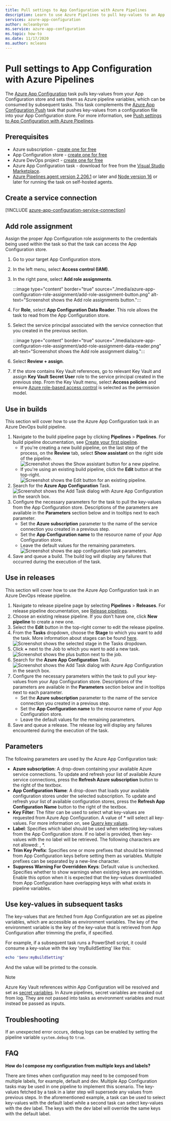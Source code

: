 ```yaml
---
title: Pull settings to App Configuration with Azure Pipelines
description: Learn to use Azure Pipelines to pull key-values to an App Configuration Store
services: azure-app-configuration
author: mcleanbyron
ms.service: azure-app-configuration
ms.topic: how-to
ms.date: 11/17/2020
ms.author: mcleans
---
```


# Pull settings to App Configuration with Azure Pipelines

The [Azure App Configuration](https://marketplace.visualstudio.com/items?itemName=AzureAppConfiguration.azure-app-configuration-task) task pulls key-values from your App Configuration store and sets them as Azure pipeline variables, which can be consumed by subsequent tasks. This task complements the [Azure App Configuration Push](https://marketplace.visualstudio.com/items?itemName=AzureAppConfiguration.azure-app-configuration-task-push) task that pushes key-values from a configuration file into your App Configuration store. For more information, see [Push settings to App Configuration with Azure Pipelines](push-kv-devops-pipeline.md).

## Prerequisites

- Azure subscription - [create one for free](https://azure.microsoft.com/free/)
- App Configuration store - [create one for free](./quickstart-azure-app-configuration-create.md#create-an-app-configuration-store)
- Azure DevOps project - [create one for free](https://go.microsoft.com/fwlink/?LinkId=2014881)
- Azure App Configuration task - download for free from the [Visual Studio Marketplace](https://marketplace.visualstudio.com/items?itemName=AzureAppConfiguration.azure-app-configuration-task#:~:text=Navigate%20to%20the%20Tasks%20tab,the%20Azure%20App%20Configuration%20instance.). 
- [Azure Pipelines agent version 2.206.1](https://github.com/microsoft/azure-pipelines-agent/releases/tag/v2.206.1) or later and [Node version 16](https://nodejs.org/en/blog/release/v16.16.0/) or later for running the task on self-hosted agents. 

## Create a service connection

[!INCLUDE [azure-app-configuration-service-connection](../../includes/azure-app-configuration-service-connection.md)]

## Add role assignment

Assign the proper App Configuration role assignments to the credentials being used within the task so that the task can access the App Configuration store.

1. Go to your target App Configuration store. 
1. In the left menu, select **Access control (IAM)**.
1. In the right pane, select **Add role assignments**.

      :::image type="content"  border="true" source="./media/azure-app-configuration-role-assignment/add-role-assignment-button.png" alt-text="Screenshot shows the Add role assignments button.":::
1. For **Role**, select **App Configuration Data Reader**. This role allows the task to read from the App Configuration store. 
1. Select the service principal associated with the service connection that you created in the previous section.

      :::image type="content"  border="true" source="./media/azure-app-configuration-role-assignment/add-role-assignment-data-reader.png" alt-text="Screenshot shows the Add role assignment dialog.":::
1. Select **Review + assign**.
1. If the store contains Key Vault references, go to relevant Key Vault and assign **Key Vault Secret User** role to the service principal created in the previous step. From the Key Vault menu, select **Access policies** and ensure [Azure role-based access control](../key-vault/general/rbac-guide.md) is selected as the permission model.

## Use in builds

This section will cover how to use the Azure App Configuration task in an Azure DevOps build pipeline.

1. Navigate to the build pipeline page by clicking **Pipelines** > **Pipelines**. For build pipeline documentation, see  [Create your first pipeline](/azure/devops/pipelines/create-first-pipeline?tabs=net%2Ctfs-2018-2%2Cbrowser).
      - If you're creating a new build pipeline, on the last step of the process, on the **Review** tab, select **Show assistant** on the right side of the pipeline.
      ![Screenshot shows the Show assistant button for a new pipeline.](./media/new-pipeline-show-assistant.png)
      - If you're using an existing build pipeline, click the **Edit** button at the top-right.
      ![Screenshot shows the Edit button for an existing pipeline.](./media/existing-pipeline-show-assistant.png)
1. Search for the **Azure App Configuration** Task.
![Screenshot shows the Add Task dialog with Azure App Configuration in the search box.](./media/add-azure-app-configuration-task.png)
1. Configure the necessary parameters for the task to pull the key-values from the App Configuration store. Descriptions of the parameters are available in the **Parameters** section below and in tooltips next to each parameter.
      - Set the **Azure subscription** parameter to the name of the service connection you created in a previous step.
      - Set the **App Configuration name** to the resource name of your App Configuration store.
      - Leave the default values for the remaining parameters.
![Screenshot shows the app configuration task parameters.](./media/azure-app-configuration-parameters.png)
1. Save and queue a build. The build log will display any failures that occurred during the execution of the task.

## Use in releases

This section will cover how to use the Azure App Configuration task in an Azure DevOps release pipeline.

1. Navigate to release pipeline page by selecting **Pipelines** > **Releases**. For release pipeline documentation, see [Release pipelines](/azure/devops/pipelines/release).
1. Choose an existing release pipeline. If you don’t have one, click **New pipeline** to create a new one.
1. Select the **Edit** button in the top-right corner to edit the release pipeline.
1. From the **Tasks** dropdown, choose the **Stage** to which you want to add the task. More information about stages can be found [here](/azure/devops/pipelines/release/environments).
![Screenshot shows the selected stage in the Tasks dropdown.](./media/pipeline-stage-tasks.png)
1. Click **+** next to the Job to which you want to add a new task.
![Screenshot shows the plus button next to the job.](./media/add-task-to-job.png)
1. Search for the **Azure App Configuration** Task.
![Screenshot shows the Add Task dialog with Azure App Configuration in the search box.](./media/add-azure-app-configuration-task.png)
1. Configure the necessary parameters within the task to pull your key-values from your App Configuration store. Descriptions of the parameters are available in the **Parameters** section below and in tooltips next to each parameter.
      - Set the **Azure subscription** parameter to the name of the service connection you created in a previous step.
      - Set the **App Configuration name** to the resource name of your App Configuration store.
      - Leave the default values for the remaining parameters.
1. Save and queue a release. The release log will display any failures encountered during the execution of the task.

## Parameters

The following parameters are used by the Azure App Configuration task:

- **Azure subscription**: A drop-down containing your available Azure service connections. To update and refresh your list of available Azure service connections, press the **Refresh Azure subscription** button to the right of the textbox.
- **App Configuration Name**: A drop-down that loads your available configuration stores under the selected subscription. To update and refresh your list of available configuration stores, press the **Refresh App Configuration Name** button to the right of the textbox.
- **Key Filter**: The filter can be used to select what key-values are requested from Azure App Configuration. A value of * will select all key-values. For more information on, see [Query key values](concept-key-value.md#query-key-values).
- **Label**: Specifies which label should be used when selecting key-values from the App Configuration store. If no label is provided, then key-values with the no label will be retrieved. The following characters are not allowed: , *.
- **Trim Key Prefix**: Specifies one or more prefixes that should be trimmed from App Configuration keys before setting them as variables. Multiple prefixes can be separated by a new-line character.
- **Suppress Warning For Overridden Keys**: Default value is unchecked. Specifies whether to show warnings when existing keys are overridden. Enable this option when it is expected that the key-values downloaded from App Configuration have overlapping keys with what exists in pipeline variables.

## Use key-values in subsequent tasks

The key-values that are fetched from App Configuration are set as pipeline variables, which are accessible as environment variables. The key of the environment variable is the key of the key-value that is retrieved from App Configuration after trimming the prefix, if specified.

For example, if a subsequent task runs a PowerShell script, it could consume a key-value with the key 'myBuildSetting' like this:
```powershell
echo "$env:myBuildSetting"
```
And the value will be printed to the console.

> [!NOTE]
> Azure Key Vault references within App Configuration will be resolved and set as [secret variables](/azure/devops/pipelines/process/variables#secret-variables). In Azure pipelines, secret variables are masked out from log. They are not passed into tasks as environment variables and must instead be passed as inputs. 

## Troubleshooting

If an unexpected error occurs, debug logs can be enabled by setting the pipeline variable `system.debug` to `true`.

## FAQ

**How do I compose my configuration from multiple keys and labels?**

There are times when configuration may need to be composed from multiple labels, for example, default and dev. Multiple App Configuration tasks may be used in one pipeline to implement this scenario. The key-values fetched by a task in a later step will supersede any values from previous steps. In the aforementioned example, a task can be used to select key-values with the default label while a second task can select key-values with the dev label. The keys with the dev label will override the same keys with the default label.
